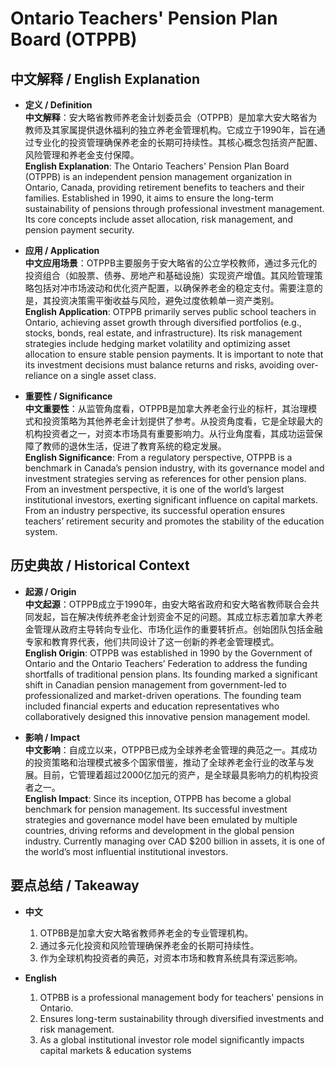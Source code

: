# Ontario Teachers' Pension Plan Board (OTPPB)

## 中文解释 / English Explanation

* **定义 / Definition**  
  **中文解释**：安大略省教师养老金计划委员会（OTPPB）是加拿大安大略省为教师及其家属提供退休福利的独立养老金管理机构。它成立于1990年，旨在通过专业化的投资管理确保养老金的长期可持续性。其核心概念包括资产配置、风险管理和养老金支付保障。  
  **English Explanation**: The Ontario Teachers' Pension Plan Board (OTPPB) is an independent pension management organization in Ontario, Canada, providing retirement benefits to teachers and their families. Established in 1990, it aims to ensure the long-term sustainability of pensions through professional investment management. Its core concepts include asset allocation, risk management, and pension payment security.

* **应用 / Application**  
  **中文应用场景**：OTPPB主要服务于安大略省的公立学校教师，通过多元化的投资组合（如股票、债券、房地产和基础设施）实现资产增值。其风险管理策略包括对冲市场波动和优化资产配置，以确保养老金的稳定支付。需要注意的是，其投资决策需平衡收益与风险，避免过度依赖单一资产类别。  
  **English Application**: OTPPB primarily serves public school teachers in Ontario, achieving asset growth through diversified portfolios (e.g., stocks, bonds, real estate, and infrastructure). Its risk management strategies include hedging market volatility and optimizing asset allocation to ensure stable pension payments. It is important to note that its investment decisions must balance returns and risks, avoiding over-reliance on a single asset class.

* **重要性 / Significance**  
  **中文重要性**：从监管角度看，OTPPB是加拿大养老金行业的标杆，其治理模式和投资策略为其他养老金计划提供了参考。从投资角度看，它是全球最大的机构投资者之一，对资本市场具有重要影响力。从行业角度看，其成功运营保障了教师的退休生活，促进了教育系统的稳定发展。  
  **English Significance**: From a regulatory perspective, OTPPB is a benchmark in Canada’s pension industry, with its governance model and investment strategies serving as references for other pension plans. From an investment perspective, it is one of the world’s largest institutional investors, exerting significant influence on capital markets. From an industry perspective, its successful operation ensures teachers’ retirement security and promotes the stability of the education system.

## 历史典故 / Historical Context

* **起源 / Origin**  
  **中文起源**：OTPPB成立于1990年，由安大略省政府和安大略省教师联合会共同发起，旨在解决传统养老金计划资金不足的问题。其成立标志着加拿大养老金管理从政府主导转向专业化、市场化运作的重要转折点。创始团队包括金融专家和教育界代表，他们共同设计了这一创新的养老金管理模式。  
  **English Origin**: OTPPB was established in 1990 by the Government of Ontario and the Ontario Teachers’ Federation to address the funding shortfalls of traditional pension plans. Its founding marked a significant shift in Canadian pension management from government-led to professionalized and market-driven operations. The founding team included financial experts and education representatives who collaboratively designed this innovative pension management model.

* **影响 / Impact**  
  **中文影响**：自成立以来，OTPPB已成为全球养老金管理的典范之一。其成功的投资策略和治理模式被多个国家借鉴，推动了全球养老金行业的改革与发展。目前，它管理着超过2000亿加元的资产，是全球最具影响力的机构投资者之一。  
  **English Impact**: Since its inception, OTPPB has become a global benchmark for pension management. Its successful investment strategies and governance model have been emulated by multiple countries, driving reforms and development in the global pension industry. Currently managing over CAD $200 billion in assets, it is one of the world’s most influential institutional investors.

## 要点总结 / Takeaway

* **中文**  
  1. OTPBB是加拿大安大略省教师养老金的专业管理机构。
  2. 通过多元化投资和风险管理确保养老金的长期可持续性。
  3. 作为全球机构投资者的典范，对资本市场和教育系统具有深远影响。

* **English**  
  1. OTPBB is a professional management body for teachers' pensions in Ontario.
  2. Ensures long-term sustainability through diversified investments and risk management.
  3. As a global institutional investor role model significantly impacts capital markets & education systems
